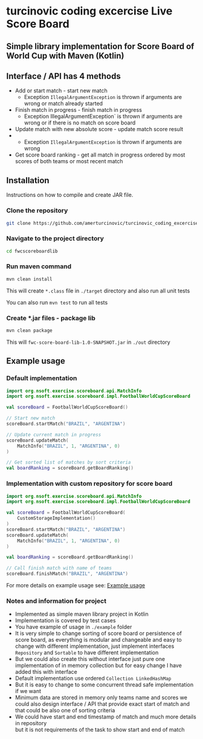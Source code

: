 # turcinovic coding excercise Live Score Board

## Simple library implementation for Score Board of World Cup with Maven (Kotlin)

## Interface / API has 4 methods

- Add or start match - start new match
    - Exception `IllegalArgumentException` is thrown if arguments are wrong or match already started
- Finish match in progress - finish match in progress
    - Exception IllegalArgumentException` is thrown if arguments are wrong or if there is no match on score board
- Update match with new absolute score - update match score result
-   - Exception `IllegalArgumentException` is thrown if arguments are wrong
- Get score board ranking - get all match in progress ordered by most scores of both teams or most recent match

## Installation

Instructions on how to compile and create JAR file.

### Clone the repository
```bash
git clone https://github.com/amerturcinovic/turcinovic_coding_excercise_v_1_11.git
```

### Navigate to the project directory
```bash
cd fwcscoreboardlib
```
### Run maven command
```bash
mvn clean install
```
This will create `*.class` file in `./target` directory and also run all unit tests

You can also run `mvn test` to run all tests

### Create *.jar files - package lib
```bash
mvn clean package
```
This will `fwc-score-board-lib-1.0-SNAPSHOT.jar` in `./out` directory


## Example usage
### Default implementation
```kotlin
import org.nsoft.exercise.scoreboard.api.MatchInfo
import org.nsoft.exercise.scoreboard.impl.FootballWorldCupScoreBoard

val scoreBoard = FootballWorldCupScoreBoard()

// Start new match
scoreBoard.startMatch("BRAZIL", "ARGENTINA")

// Update current match in progress
scoreBoard.updateMatch(
    MatchInfo("BRAZIL", 1, "ARGENTINA", 0)
)

// Get sorted list of matches by sort criteria
val boardRanking = scoreBoard.getBoardRanking()
```
### Implementation with custom repository for score board
```kotlin
import org.nsoft.exercise.scoreboard.api.MatchInfo
import org.nsoft.exercise.scoreboard.impl.FootballWorldCupScoreBoard

val scoreBoard = FootballWorldCupScoreBoard(
    CustomStorageImplementation()
)
scoreBoard.startMatch("BRAZIL", "ARGENTINA")
scoreBoard.updateMatch(
    MatchInfo("BRAZIL", 1, "ARGENTINA", 0)
)

val boardRanking = scoreBoard.getBoardRanking()

// Call finish match with name of teams
scoreBoard.finishMatch("BRAZIL", "ARGENTINA")
```

For more details on example usage see: [Example usage](fwcscoreboardlib/src/main/kotlin/org/nsoft/exercise/scoreboard/example/App.kt)

### Notes and information for project
- Implemented as simple maven library project in Kotlin
- Implementation is covered by test cases
- You have example of usage in `./example` folder
- It is very simple to change sorting of score board or persistence of score board,
  as everything is modular and changeable and easy to change with different implementation,
  just implement interfaces `Repository` and `Sortable` to have different implementation
- But we could also create this without interface just pure one implementation of in memory collection
  but for easy change I  have added this with interface
- Default implementation use ordered `Collection LinkedHashMap`
- But it is easy to change to some concurrent thread safe implementation if we want
- Minimum data are stored in memory only teams name and scores
  we could also design interface / API that provide exact start of match
  and that could be also one of sorting criteria
- We could have start and end timestamp of match and much more details in repository\
  but it is not requirements of the task to show start and end of match
